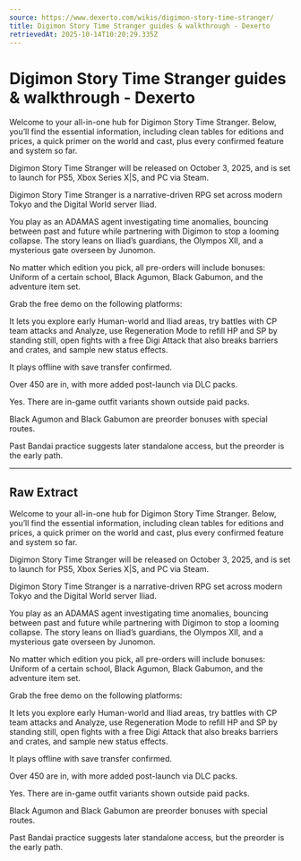 ```yaml
---
source: https://www.dexerto.com/wikis/digimon-story-time-stranger/
title: Digimon Story Time Stranger guides & walkthrough - Dexerto
retrievedAt: 2025-10-14T10:20:29.335Z
---
```


# Digimon Story Time Stranger guides & walkthrough - Dexerto

Welcome to your all-in-one hub for Digimon Story Time Stranger. Below, you’ll find the essential information, including clean tables for editions and prices, a quick primer on the world and cast, plus every confirmed feature and system so far.

Digimon Story Time Stranger will be released on October 3, 2025, and is set to launch for PS5, Xbox Series X|S, and PC via Steam.

Digimon Story Time Stranger is a narrative-driven RPG set across modern Tokyo and the Digital World server Iliad.

You play as an ADAMAS agent investigating time anomalies, bouncing between past and future while partnering with Digimon to stop a looming collapse. The story leans on Iliad’s guardians, the Olympos XII, and a mysterious gate overseen by Junomon.

No matter which edition you pick, all pre-orders will include bonuses: Uniform of a certain school, Black Agumon, Black Gabumon, and the adventure item set.

Grab the free demo on the following platforms:

It lets you explore early Human-world and Iliad areas, try battles with CP team attacks and Analyze, use Regeneration Mode to refill HP and SP by standing still, open fights with a free Digi Attack that also breaks barriers and crates, and sample new status effects.

It plays offline with save transfer confirmed.

Over 450 are in, with more added post-launch via DLC packs.

Yes. There are in-game outfit variants shown outside paid packs.

Black Agumon and Black Gabumon are preorder bonuses with special routes.

Past Bandai practice suggests later standalone access, but the preorder is the early path.

---

## Raw Extract

Welcome to your all-in-one hub for Digimon Story Time Stranger. Below, you’ll find the essential information, including clean tables for editions and prices, a quick primer on the world and cast, plus every confirmed feature and system so far.

Digimon Story Time Stranger will be released on October 3, 2025, and is set to launch for PS5, Xbox Series X|S, and PC via Steam.

Digimon Story Time Stranger is a narrative-driven RPG set across modern Tokyo and the Digital World server Iliad.

You play as an ADAMAS agent investigating time anomalies, bouncing between past and future while partnering with Digimon to stop a looming collapse. The story leans on Iliad’s guardians, the Olympos XII, and a mysterious gate overseen by Junomon.

No matter which edition you pick, all pre-orders will include bonuses: Uniform of a certain school, Black Agumon, Black Gabumon, and the adventure item set.

Grab the free demo on the following platforms:

It lets you explore early Human-world and Iliad areas, try battles with CP team attacks and Analyze, use Regeneration Mode to refill HP and SP by standing still, open fights with a free Digi Attack that also breaks barriers and crates, and sample new status effects.

It plays offline with save transfer confirmed.

Over 450 are in, with more added post-launch via DLC packs.

Yes. There are in-game outfit variants shown outside paid packs.

Black Agumon and Black Gabumon are preorder bonuses with special routes.

Past Bandai practice suggests later standalone access, but the preorder is the early path.
